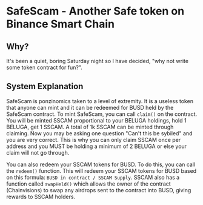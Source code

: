 # SafeScam - Another Safe token on Binance Smart Chain

## Why?
It's been a quiet, boring Saturday night so I have decided, "why not write some token contract for fun?".

## System Explanation

SafeScam is ponzinomics taken to a level of extremity. It is a useless token that anyone can mint and it 
can be redeemed for BUSD held by the SafeScam contract. To mint SafeScam, you can call `claim()` on the contract.
You will be minted SSCAM proportional to your BELUGA holdings, hold 1 BELUGA, get 1 SSCAM. A total of 1k SSCAM can
be minted through claiming. Now you may be asking one question "Can't this be sybiled" and you are very correct. This
is why you can only claim SSCAM once per address and you MUST be holding a minimum of 2 BELUGA or else your claim will
not go through.

You can also redeem your SSCAM tokens for BUSD. To do this, you can call the `redeem()` function. This will redeem your
SSCAM tokens for BUSD based on this formula: `BUSD in contract / SSCAM Supply`. SSCAM also has a function called `swapHeld()` 
which allows the owner of the contract (Chainvisions) to swap any airdrops sent to the contract into BUSD, giving rewards to 
SSCAM holders.
